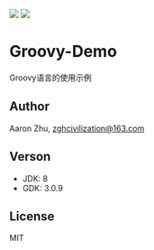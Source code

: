 ![](https://img.shields.io/badge/License-MIT-blueviolet)
![](https://img.shields.io/badge/Language-Groovy-red)

# Groovy-Demo

Groovy语言的使用示例

## Author
Aaron Zhu, zghcivilization@163.com

## Verson
- JDK: 8
- GDK: 3.0.9

## License
MIT
